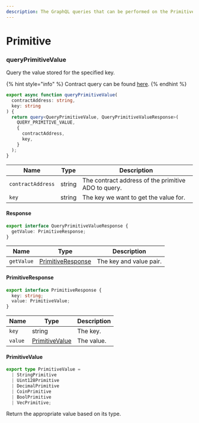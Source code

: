 ```yaml
---
description: The GraphQL queries that can be performed on the Primitive ADO.
---
```


# Primitive

### queryPrimitiveValue

Query the value stored for the specified key.

{% hint style="info" %}
Contract query can be found [here](../../../smart-contracts/data-storage/primitive.md#querymsg).
{% endhint %}

```typescript
export async function queryPrimitiveValue(
  contractAddress: string,
  key: string
) {
  return query<QueryPrimitiveValue, QueryPrimitiveValueResponse>(
    QUERY_PRIMITIVE_VALUE,
    {
      contractAddress,
      key,
    }
  );
}
```

| Name              | Type   | Description                                         |
| ----------------- | ------ | --------------------------------------------------- |
| `contractAddress` | string | The contract address of the primitive ADO to query. |
| `key`             | string | The key we want to get the value for.               |

#### Response

```typescript
export interface QueryPrimitiveValueResponse {
  getValue: PrimitiveResponse;
}
```

| Name       | Type                                        | Description             |
| ---------- | ------------------------------------------- | ----------------------- |
| `getValue` | [PrimitiveResponse](primitive.md#tokeninfo) | The key and value pair. |

#### PrimitiveResponse

```typescript
export interface PrimitiveResponse {
  key: string;
  value: PrimitiveValue;
}
```

| Name    | Type                                          | Description |
| ------- | --------------------------------------------- | ----------- |
| `key`   | string                                        | The key.    |
| `value` | [PrimitiveValue](primitive.md#primitivevalue) | The value.  |

#### PrimitiveValue

```typescript
export type PrimitiveValue =
  | StringPrimitive
  | Uint128Primitive
  | DecimalPrimitive
  | CoinPrimitive
  | BoolPrimitive
  | VecPrimitive;
```

Return the appropriate value based on its type.
